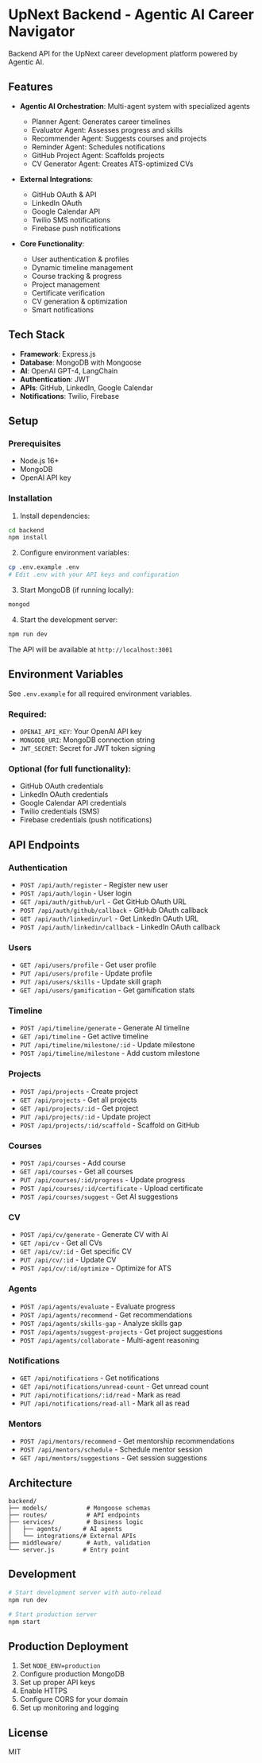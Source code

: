 # UpNext Backend - Agentic AI Career Navigator

Backend API for the UpNext career development platform powered by Agentic AI.

## Features

- **Agentic AI Orchestration**: Multi-agent system with specialized agents
  - Planner Agent: Generates career timelines
  - Evaluator Agent: Assesses progress and skills
  - Recommender Agent: Suggests courses and projects
  - Reminder Agent: Schedules notifications
  - GitHub Project Agent: Scaffolds projects
  - CV Generator Agent: Creates ATS-optimized CVs

- **External Integrations**:
  - GitHub OAuth & API
  - LinkedIn OAuth
  - Google Calendar API
  - Twilio SMS notifications
  - Firebase push notifications

- **Core Functionality**:
  - User authentication & profiles
  - Dynamic timeline management
  - Course tracking & progress
  - Project management
  - Certificate verification
  - CV generation & optimization
  - Smart notifications

## Tech Stack

- **Framework**: Express.js
- **Database**: MongoDB with Mongoose
- **AI**: OpenAI GPT-4, LangChain
- **Authentication**: JWT
- **APIs**: GitHub, LinkedIn, Google Calendar
- **Notifications**: Twilio, Firebase

## Setup

### Prerequisites

- Node.js 16+
- MongoDB
- OpenAI API key

### Installation

1. Install dependencies:
```bash
cd backend
npm install
```

2. Configure environment variables:
```bash
cp .env.example .env
# Edit .env with your API keys and configuration
```

3. Start MongoDB (if running locally):
```bash
mongod
```

4. Start the development server:
```bash
npm run dev
```

The API will be available at `http://localhost:3001`

## Environment Variables

See `.env.example` for all required environment variables.

### Required:
- `OPENAI_API_KEY`: Your OpenAI API key
- `MONGODB_URI`: MongoDB connection string
- `JWT_SECRET`: Secret for JWT token signing

### Optional (for full functionality):
- GitHub OAuth credentials
- LinkedIn OAuth credentials
- Google Calendar API credentials
- Twilio credentials (SMS)
- Firebase credentials (push notifications)

## API Endpoints

### Authentication
- `POST /api/auth/register` - Register new user
- `POST /api/auth/login` - User login
- `GET /api/auth/github/url` - Get GitHub OAuth URL
- `POST /api/auth/github/callback` - GitHub OAuth callback
- `GET /api/auth/linkedin/url` - Get LinkedIn OAuth URL
- `POST /api/auth/linkedin/callback` - LinkedIn OAuth callback

### Users
- `GET /api/users/profile` - Get user profile
- `PUT /api/users/profile` - Update profile
- `PUT /api/users/skills` - Update skill graph
- `GET /api/users/gamification` - Get gamification stats

### Timeline
- `POST /api/timeline/generate` - Generate AI timeline
- `GET /api/timeline` - Get active timeline
- `PUT /api/timeline/milestone/:id` - Update milestone
- `POST /api/timeline/milestone` - Add custom milestone

### Projects
- `POST /api/projects` - Create project
- `GET /api/projects` - Get all projects
- `GET /api/projects/:id` - Get project
- `PUT /api/projects/:id` - Update project
- `POST /api/projects/:id/scaffold` - Scaffold on GitHub

### Courses
- `POST /api/courses` - Add course
- `GET /api/courses` - Get all courses
- `PUT /api/courses/:id/progress` - Update progress
- `POST /api/courses/:id/certificate` - Upload certificate
- `POST /api/courses/suggest` - Get AI suggestions

### CV
- `POST /api/cv/generate` - Generate CV with AI
- `GET /api/cv` - Get all CVs
- `GET /api/cv/:id` - Get specific CV
- `PUT /api/cv/:id` - Update CV
- `POST /api/cv/:id/optimize` - Optimize for ATS

### Agents
- `POST /api/agents/evaluate` - Evaluate progress
- `POST /api/agents/recommend` - Get recommendations
- `POST /api/agents/skills-gap` - Analyze skills gap
- `POST /api/agents/suggest-projects` - Get project suggestions
- `POST /api/agents/collaborate` - Multi-agent reasoning

### Notifications
- `GET /api/notifications` - Get notifications
- `GET /api/notifications/unread-count` - Get unread count
- `PUT /api/notifications/:id/read` - Mark as read
- `PUT /api/notifications/read-all` - Mark all as read

### Mentors
- `POST /api/mentors/recommend` - Get mentorship recommendations
- `POST /api/mentors/schedule` - Schedule mentor session
- `GET /api/mentors/suggestions` - Get session suggestions

## Architecture

```
backend/
├── models/           # Mongoose schemas
├── routes/           # API endpoints
├── services/         # Business logic
│   ├── agents/      # AI agents
│   └── integrations/# External APIs
├── middleware/       # Auth, validation
└── server.js        # Entry point
```

## Development

```bash
# Start development server with auto-reload
npm run dev

# Start production server
npm start
```

## Production Deployment

1. Set `NODE_ENV=production`
2. Configure production MongoDB
3. Set up proper API keys
4. Enable HTTPS
5. Configure CORS for your domain
6. Set up monitoring and logging

## License

MIT

